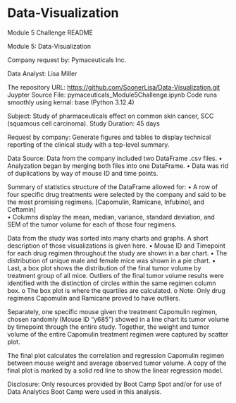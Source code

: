# Data-Visualization
Module 5 Challenge
README

Module 5: Data-Visualization

Company request by: Pymaceuticals Inc.

Data Analyst: Lisa Miller

The repository URL: https://github.com/SoonerLisa/Data-Visualization.git
Juypter Source File: pymaceuticals_Module5Challenge.ipynb
Code runs smoothly using kernal: base (Python 3.12.4)

Subject: Study of pharmaceuticals effect on common skin cancer, SCC (squamous cell carcinoma).
Study Duration: 45 days

Request by company: Generate figures and tables to display technical reporting of the clinical study with a top-level summary.

Data Source: Data from the company included two DataFrame .csv files.
•	Analyzation began by merging both files into one DataFrame.
•	Data was rid of duplications by way of mouse ID and time points. 

Summary of statistics structure of the DataFrame allowed for: 
•	A row of four specific drug treatments were selected by the company and said to be the most promising regimens.
[Capomulin, Ramicane, Infubinol, and Ceftamin]	
•	Columns display the mean, median, variance, standard deviation, and SEM of the tumor volume for each of those four regimens.

Data from the study was sorted into many charts and graphs. A short description of those visualizations is given here.
•	Mouse ID and Timepoint for each drug regimen throughout the study are shown in a bar chart.
•	The distribution of unique male and female mice was shown in a pie chart.
•	Last, a box plot shows the distribution of the final tumor volume by treatment group of all mice. Outliers of the final tumor volume results were identified with the distinction of circles within the same regimen column box.
o	The box plot is where the quartiles are calculated.
o	Note: Only drug regimens Capomulin and Ramicane proved to have outliers.

Separately, one specific mouse given the treatment Capomulin regimen, chosen randomly (Mouse ID “y685”) showed in a line chart its tumor volume by timepoint through the entire study. 
Together, the weight and tumor volume of the entire Capomulin treatment regimen were captured by scatter plot.

The final plot calculates the correlation and regression Capomulin regimen between mouse weight and average observed tumor volume.
A copy of the final plot is marked by a solid red line to show the linear regression model.

Disclosure: Only resources provided by Boot Camp Spot and/or for use of Data Analytics Boot Camp were used in this analysis.
